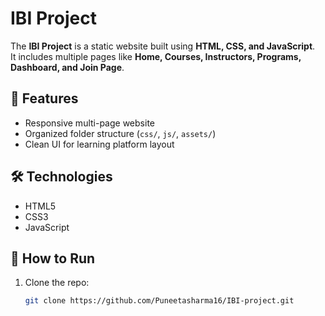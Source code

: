 # IBI Project

The **IBI Project** is a static website built using **HTML, CSS, and JavaScript**.  
It includes multiple pages like **Home, Courses, Instructors, Programs, Dashboard, and Join Page**.

## 🚀 Features
- Responsive multi-page website  
- Organized folder structure (`css/`, `js/`, `assets/`)  
- Clean UI for learning platform layout  

## 🛠️ Technologies
- HTML5  
- CSS3  
- JavaScript  

## 📂 How to Run
1. Clone the repo:  
   ```bash
   git clone https://github.com/Puneetasharma16/IBI-project.git
